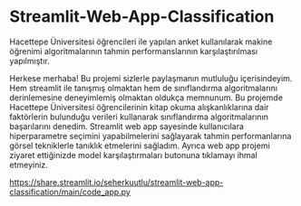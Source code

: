 # Streamlit-Web-App-Classification
Hacettepe Üniversitesi öğrencileri ile yapılan anket kullanılarak makine öğrenimi algoritmalarının tahmin performanslarının karşılaştırılması yapılmıştır.

Herkese merhaba! Bu projemi sizlerle paylaşmanın mutluluğu içerisindeyim. Hem streamlit ile tanışmış olmaktan hem de sınıflandırma algoritmalarını derinlemesine deneyimlemiş olmaktan oldukça memnunum. Bu projemde Hacettepe Üniversitesi öğrencilerinin kitap okuma alışkanlıklarına dair faktörlerin bulunduğu verileri kullanarak sınıflandırma algoritmalarının başarılarını denedim. Streamlit web app sayesinde kullanıcılara hiperparametre seçimini yapabilmelerini sağlayarak tahmin performanlarına görsel tekniklerle tanıklık etmelerini sağladım. Ayrıca web app projemi ziyaret ettiğinizde model karşılaştırmaları butonuna tıklamayı ihmal etmeyiniz.


https://share.streamlit.io/seherkuutlu/streamlit-web-app-classification/main/code_app.py
